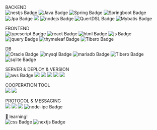 BACKEND 
<br>
<img src="https://img.shields.io/badge/nestjs-E0234E?style=flat-square&amp;logo=nestjs&amp;logoColor=white" alt="nestjs Badge">
<img src="https://img.shields.io/badge/Java-e75253?style=flat-square&amp;logo=Java&amp;logoColor=white" alt="Java Badge">
<img src="https://img.shields.io/badge/Spring-6D8B33F?style=flat-square&amp;logo=Spring&amp;logoColor=white" alt="Spring Badge">
<img src="https://img.shields.io/badge/springboot-6DB33F?style=flat-square&amp;logo=Springboot&amp;logoColor=white" alt="Springboot Badge">
<img src="https://img.shields.io/badge/Jpa-6DB33F?style=flat-square&amp;logo=Jpa&amp;logoColor=white" alt="Jpa Badge">
<img src="https://img.shields.io/badge/express-000000?style=flat-square&amp;logo=express&logoColor=white">
<img src="https://img.shields.io/badge/node.js-5FA04E?style=flat-square&amp;logo=nodedotjs&amp;logoColor=white" alt="nodejs Badge">
<img src="https://img.shields.io/badge/QuertDSL-1572B6?style=flat-square&amp;logo=QuertDSL&amp;logoColor=white" alt="QuertDSL Badge">
<img src="https://img.shields.io/badge/Mybatis-000000?style=flat-square&amp;logo=Mybatis&amp;logoColor=white" alt="Mybatis Badge">

FRONTEND
<br>
<img src="https://img.shields.io/badge/typescript-3178C6?style=flat-square&amp;logo=typescript&amp;logoColor=white" alt="typescript Badge">
<img src="https://img.shields.io/badge/react-61DAFB?style=flat-square&amp;logo=react&amp;logoColor=white" alt="react Badge">
<img src="https://img.shields.io/badge/html5-E34F26?style=flat-square&amp;logo=html5&amp;logoColor=white" alt="html Badge">
<img src="https://img.shields.io/badge/javascript-F7DF1E?style=flat-square&amp;logo=javascript&amp;logoColor=white" alt="js Badge">
<img src="https://img.shields.io/badge/jquery-0769AD?style=flat-square&amp;logo=jquery&amp;logoColor=white" alt="jquery Badge">
<img src="https://img.shields.io/badge/thymeleaf-005F0F?style=flat-square&amp;logo=thymeleaf&amp;logoColor=white" alt="thymeleaf Badge">
<img src="https://img.shields.io/badge/jsp-4B4B77?style=flat-square&amp;logo=jsp&amp;logoColor=white" alt="Tibero Badge">

DB
<br>
<img src="https://img.shields.io/badge/oracle-F80000?style=flat-square&amp;logo=oracle&amp;logoColor=white" alt="Oracle Badge">
<img src="https://img.shields.io/badge/mysql-4479A1?style=flat-square&amp;logo=mysql&amp;logoColor=white" alt="mysql Badge">
<img src="https://img.shields.io/badge/mariadb-003545?style=flat-square&amp;logo=mariadb&amp;logoColor=white" alt="mariadb Badge">
<img src="https://img.shields.io/badge/Tibero-1E8CBE?style=flat-square&amp;logo=Tibero&amp;logoColor=white" alt="Tibero Badge">
<img src="https://img.shields.io/badge/sqlite-003B57?style=flat-square&amp;logo=sqlite&amp;logoColor=white" alt="sqlite Badge">

SERVER & DEPLOY & VERSION
<br>
<img src="https://img.shields.io/badge/AmazonAWS-232F3E?style=flat-square&amp;logo=amazonaws&amp;logoColor=white" alt="aws Badge">
<img src="https://img.shields.io/badge/linux-FCC624?style=flat-square&amp;logo=linux&logoColor=black">
<img src="https://img.shields.io/badge/git-F05032?style=flat-square&amp;logo=git&logoColor=white">
<img src="https://img.shields.io/badge/gradle-02303A?style=flat-square&amp;logo=gradle&logoColor=white">
<img src="https://img.shields.io/badge/jenkins-D24939?style=flat-square&amp;logo=jenkins&logoColor=white">
<img src="https://img.shields.io/badge/docker-2496ED?style=flat-square&amp;logo=docker&logoColor=white">

COOPERATION TOOL
<br>
<img src="https://img.shields.io/badge/jira-0052CC?style=flat-square&amp;logo=jira&logoColor=white">
<img src="https://img.shields.io/badge/slack-4A154B?style=flat-square&amp;logo=slack&logoColor=white">

PROTOCOL & MESSAGING
<br>
<img src="https://img.shields.io/badge/apachekafka-231F20?style=flat-square&amp;logo=apachekafka&logoColor=white">
<img src="https://img.shields.io/badge/GRPC-000000?style=flat-square&amp;logo=GRPC&logoColor=white">
<img src="https://img.shields.io/badge/REST-3F79AD?style=flat-square&amp;logo=RESTFUL&logoColor=white">
<img src="https://img.shields.io/badge/nodeIpc-5FA04E?style=flat-square&amp;logo=node-ipc&amp;logoColor=white" alt="node-ipc Badge">


🌱 learning!
<br>
<img src="https://img.shields.io/badge/css3-1572B6?style=flat-square&amp;logo=css3&amp;logoColor=white" alt="css Badge">
<img src="https://img.shields.io/badge/next.js-000000?style=flat-square&amp;logo=nextdotjs&amp;logoColor=white" alt="nextjs Badge">

